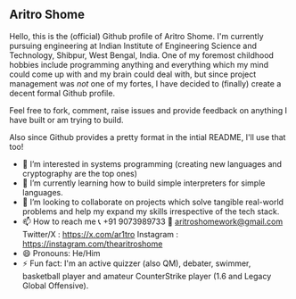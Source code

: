 ## Aritro Shome
Hello, this is the (official) Github profile of Aritro Shome. I'm currently pursuing engineering at Indian Institute of Engineering Science and Technology, Shibpur, West Bengal, India. One of my foremost childhood hobbies include programming anything and everything which my mind could come up with and my brain could deal with, but since project management was _not_ one of my fortes, I have decided to (finally) create a decent formal Github profile. 

Feel free to fork, comment, raise issues and provide feedback on anything I have built or am trying to build. 

Also since Github provides a pretty format in the intial README, I'll use that too!

- 👀 I’m interested in systems programming (creating new languages and cryptography are the top ones)
- 🌱 I’m currently learning how to build simple interpreters for simple languages.
- 💞️ I’m looking to collaborate on projects which solve tangible real-world problems and help my expand my skills irrespective of the tech stack.
- 📫 How to reach me 
📞 +91 9073989733 
📧 aritroshomework@gmail.com
Twitter/X : https://x.com/ar1tro
Instagram : https://instagram.com/thearitroshome
- 😄 Pronouns: He/Him
- ⚡ Fun fact: I'm an active quizzer (also QM), debater, swimmer, basketball player and amateur CounterStrike player (1.6 and Legacy Global Offensive).
